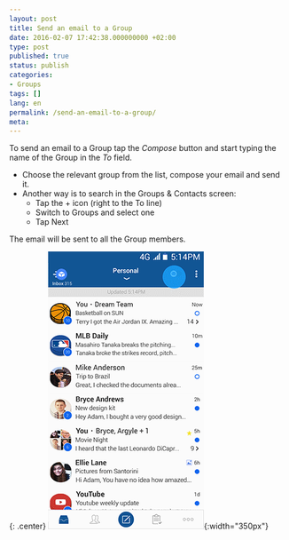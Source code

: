 ```yaml
---
layout: post
title: Send an email to a Group
date: 2016-02-07 17:42:38.000000000 +02:00
type: post
published: true
status: publish
categories:
- Groups
tags: []
lang: en
permalink: /send-an-email-to-a-group/
meta:
---
```


To send an email to a Group tap the *Compose* button and start typing the name of the Group in the *To* field.

* Choose the relevant group from the list, compose your email and send it.
* Another way is to search in the Groups &amp; Contacts screen:
    * Tap the + icon (right to the To line)
    * Switch to Groups and select one
    * Tap Next

The email will be sent to all the Group members.

{: .center}
![Auto Complete](/assets/BlueMail_Auto_Complete_update_2017.gif){:width="350px"}